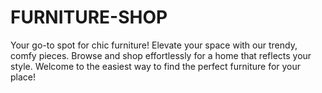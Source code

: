 # FURNITURE-SHOP

Your go-to spot for chic furniture! Elevate your space with our trendy, comfy pieces. Browse and shop effortlessly for a home that reflects your style. Welcome to the easiest way to find the perfect furniture for your place!


